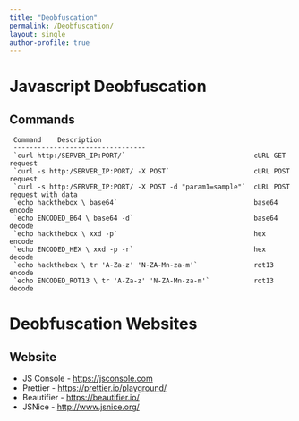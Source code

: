 ```yaml
---
title: "Deobfuscation"
permalink: /Deobfuscation/
layout: single
author-profile: true
---
```


# Javascript Deobfuscation
## Commands
```
 Command    Description   
 ---------------------------------
 `curl http:/SERVER_IP:PORT/`                                cURL GET request 
 `curl -s http:/SERVER_IP:PORT/ -X POST`                     cURL POST request 
 `curl -s http:/SERVER_IP:PORT/ -X POST -d "param1=sample"`  cURL POST request with data 
 `echo hackthebox \ base64`                                  base64 encode 
 `echo ENCODED_B64 \ base64 -d`                              base64 decode 
 `echo hackthebox \ xxd -p`                                  hex encode 
 `echo ENCODED_HEX \ xxd -p -r`                              hex decode 
 `echo hackthebox \ tr 'A-Za-z' 'N-ZA-Mn-za-m'`              rot13 encode 
 `echo ENCODED_ROT13 \ tr 'A-Za-z' 'N-ZA-Mn-za-m'`           rot13 decode 
```
# Deobfuscation Websites
## Website 
- JS Console - https://jsconsole.com 
- Prettier - https://prettier.io/playground/ 
- Beautifier - https://beautifier.io/
- JSNice - http://www.jsnice.org/
